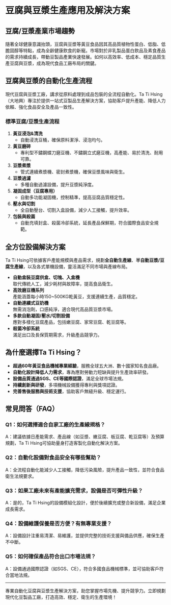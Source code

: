 # 豆腐與豆漿生產應用及解決方案

## 豆腐/豆漿產業市場趨勢

隨著全球健康意識抬頭，豆腐與豆漿等黃豆食品因其高品質植物性蛋白、低脂、低膽固醇等特點，成為全齡健康飲食的新寵。市場對於非乳製品蛋白飲品及素食產品的需求持續成長，帶動豆製品產業快速發展。如何以高效率、低成本、穩定品質生產豆腐與豆漿，成為現代食品工廠布局的關鍵。

## 豆腐與豆漿的自動化生產流程

現代豆腐與豆漿工廠，講求從原料處理到成品包裝的全流程自動化。Ta Ti Hsing（大地興）專注於提供一站式豆製品生產解決方案，協助客戶提升產能、降低人力依賴、強化食品安全及產品一致性。

### 標準豆腐/豆漿生產流程
1. **黃豆浸泡&清洗**  
   - 自動浸洗豆桶，確保原料潔淨、浸泡均勻。
2. **黃豆磨碎**  
   - 專利型不鏽鋼蝶刀磨豆機、不鏽鋼立式磨豆機，高產能、易於清洗、耐用可靠。
3. **豆漿煮漿**  
   - 管式連續煮漿機、密封煮漿機，確保豆漿風味與衛生。
4. **豆漿過濾**  
   - 多種自動過濾設備，提升豆漿純淨度。
5. **凝固成型（豆腐專用）**  
   - 自動多功能凝固機，控制精準，提高豆腐品質穩定性。
6. **壓水與切割**  
   - 全自動壓台、切割入盒設備，減少人工接觸，提升效率。
7. **包裝與殺菌**  
   - 自動充填封盒、殺菌冷卻系統，延長產品保鮮期，符合國際食品安全規範。

## 全方位設備解決方案

Ta Ti Hsing可依據客戶產能規模與產品需求，規劃**全自動生產線**、**半自動豆漿/豆腐生產線**，以及各式單機設備，靈活滿足不同市場與產線布局。

- **自動盒裝豆腐供盒、切塊、入盒機**  
  取代傳統人工，減少耗材與故障率，提高食品衛生。
- **高效磨豆機系列**  
  產能涵蓋每小時150~500KG乾黃豆，支援連續生產，品質穩定。
- **自動連續式豆奶機**  
  無需消泡劑，口感純淨，適合現代高品質豆漿市場。
- **多款自動凝固/壓水/切割設備**  
  應對多樣化豆腐產品，包括嫩豆腐、家常豆腐、乾豆腐等。
- **殺菌冷卻系統**  
  滿足出口及長保質期需求，升級產品競爭力。

## 為什麼選擇Ta Ti Hsing？

- **超過60年黃豆食品機械專業經驗**，服務全球五大洲、數十國家知名食品廠。
- **自動化設計降低人力需求**，專為應對勞動力短缺與提升生產效率研發。
- **設備品質通過SGS、CE等國際認證**，滿足全球市場法規。
- **持續創新與研發**，多項機械設備獲得專利與獎項認證。
- **完善售後服務與技術支援**，協助客戶無縫升級、穩定運行。

## 常見問答（FAQ）

### Q1：如何選擇適合自家工廠的生產線規格？
A：建議依據日產能需求、產品線（如豆漿、嫩豆腐、板豆腐、乾豆腐等）及預算規劃，Ta Ti Hsing可協助量身打造客製化自動化解決方案。

### Q2：自動化設備對食品安全有哪些幫助？
A：全流程自動化能減少人工接觸，降低污染風險，提升產品一致性，並符合食品衛生法規要求。

### Q3：如果工廠未來有產能擴充需求，設備是否可彈性升級？
A：是的，Ta Ti Hsing的設備模組化設計，便於後續擴充或整合新設備，滿足企業成長需求。

### Q4：設備維護保養是否方便？有無專業支援？
A：設備設計注重易清潔、易維護，並提供完整的技術支援與備品供應，確保生產不中斷。

### Q5：如何確保產品符合出口市場法規？
A：設備通過國際認證（如SGS、CE），符合多國食品機械標準，並可協助客戶符合當地法規。

---

專業自動化豆腐與豆漿生產解決方案，助您掌握市場先機、提升競爭力。立即規劃現代化豆製品工廠，打造高效、穩定、衛生的生產環境！